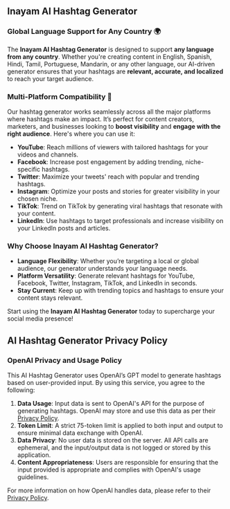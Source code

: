 ## Inayam AI Hashtag Generator

### Global Language Support for Any Country 🌍

The **Inayam AI Hashtag Generator** is designed to support **any language from any country**. Whether you're creating content in English, Spanish, Hindi, Tamil, Portuguese, Mandarin, or any other language, our AI-driven generator ensures that your hashtags are **relevant, accurate, and localized** to reach your target audience.

### Multi-Platform Compatibility 🚀

Our hashtag generator works seamlessly across all the major platforms where hashtags make an impact. It’s perfect for content creators, marketers, and businesses looking to **boost visibility** and **engage with the right audience**. Here's where you can use it:

- **YouTube**: Reach millions of viewers with tailored hashtags for your videos and channels.
- **Facebook**: Increase post engagement by adding trending, niche-specific hashtags.
- **Twitter**: Maximize your tweets' reach with popular and trending hashtags.
- **Instagram**: Optimize your posts and stories for greater visibility in your chosen niche.
- **TikTok**: Trend on TikTok by generating viral hashtags that resonate with your content.
- **LinkedIn**: Use hashtags to target professionals and increase visibility on your LinkedIn posts and articles.

### Why Choose Inayam AI Hashtag Generator?

- **Language Flexibility**: Whether you’re targeting a local or global audience, our generator understands your language needs.
- **Platform Versatility**: Generate relevant hashtags for YouTube, Facebook, Twitter, Instagram, TikTok, and LinkedIn in seconds.
- **Stay Current**: Keep up with trending topics and hashtags to ensure your content stays relevant.

Start using the **Inayam AI Hashtag Generator** today to supercharge your social media presence!



## AI Hashtag Generator Privacy Policy

### OpenAI Privacy and Usage Policy

This AI Hashtag Generator uses OpenAI’s GPT model to generate hashtags based on user-provided input. By using this service, you agree to the following:

1. **Data Usage**: Input data is sent to OpenAI's API for the purpose of generating hashtags. OpenAI may store and use this data as per their [Privacy Policy](https://openai.com/privacy/).
2. **Token Limit**: A strict 75-token limit is applied to both input and output to ensure minimal data exchange with OpenAI.
3. **Data Privacy**: No user data is stored on the server. All API calls are ephemeral, and the input/output data is not logged or stored by this application.
4. **Content Appropriateness**: Users are responsible for ensuring that the input provided is appropriate and complies with OpenAI's usage guidelines.

For more information on how OpenAI handles data, please refer to their [Privacy Policy](https://openai.com/privacy/).
